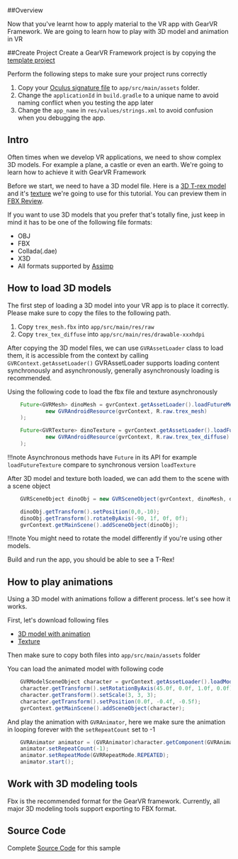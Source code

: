 ##Overview

Now that you've learnt how to apply material to the VR app with GearVR Framework. We are going to learn how to play with 3D model and animation in VR

##Create Project
Create a GearVR Framework project is by copying the [template project](https://github.com/nitosan/GearVRf-template) 

Perform the following steps to make sure your project runs correctly

1. Copy your [Oculus signature file](https://developer.oculus.com/osig/) to `app/src/main/assets` folder.
1. Change the `applicationId` in `build.gradle` to a unique name to avoid naming conflict when you testing the app later
1. Change the `app_name` in `res/values/strings.xml` to avoid confusion when you debugging the app.

## Intro

Often times when we develop VR applications, we need to show complex 3D models. For example a plane, a castle or even an earth. We're going to learn how to achieve it with GearVR Framework

Before we start, we need to have a 3D model file. Here is a [3D T-rex model](/images/trex_mesh.fbx) and it's [texture](/images/trex_tex_diffuse.pkm) we're going to use for this tutorial. You can preview them in [FBX Review](https://www.autodesk.com/products/fbx/fbx-review). 

If you want to use 3D models that you prefer that's totally fine, just keep in mind it has to be one of the following file formats:

* OBJ
* FBX
* Collada(.dae)
* X3D
* All formats supported by [Assimp](http://www.assimp.org/main_features_formats.html)



## How to load 3D models

The first step of loading a 3D model into your VR app is to place it correctly. Please make sure to copy the files to the following path.

1. Copy `trex_mesh.fbx` into `app/src/main/res/raw`
1. Copy `trex_tex_diffuse` into `app/src/main/res/drawable-xxxhdpi`

After copying the 3D model files, we can use `GVRAssetLoader` class to load them, it is accessible from the context by calling `GVRContext.getAssetLoader()` GVRAssetLoader supports loading content synchronously and asynchronously, generally asynchronously loading is recommended.

Using the following code to load the fbx file and texture asynchronously
```java
    Future<GVRMesh> dinoMesh = gvrContext.getAssetLoader().loadFutureMesh(
            new GVRAndroidResource(gvrContext, R.raw.trex_mesh)
    );

    Future<GVRTexture> dinoTexture = gvrContext.getAssetLoader().loadFutureTexture(
            new GVRAndroidResource(gvrContext, R.raw.trex_tex_diffuse)
    );
```

!!!note
    Asynchronous methods have `Future` in its API for example `loadFutureTexture` compare to synchronous version `loadTexture`

After 3D model and texture both loaded, we can add them to the scene with a scene object
```java
    GVRSceneObject dinoObj = new GVRSceneObject(gvrContext, dinoMesh, dinoTexture);

    dinoObj.getTransform().setPosition(0,0,-10);
    dinoObj.getTransform().rotateByAxis(-90, 1f, 0f, 0f);
    gvrContext.getMainScene().addSceneObject(dinoObj);

```

!!!note
    You might need to rotate the model differently if you're using other models.

Build and run the app, you should be able to see a T-Rex!

## How to play animations

Using a 3D model with animations follow a different process. let's see how it works. 

First, let's download following files

* [3D model with animation](/images/astro_boy.dae)
* [Texture](/images/astro_boy.jpg)

Then make sure to copy both files into `app/src/main/assets` folder

You can load the animated model with following code
```java
    GVRModelSceneObject character = gvrContext.getAssetLoader().loadModel("astro_boy.dae");
    character.getTransform().setRotationByAxis(45.0f, 0.0f, 1.0f, 0.0f);
    character.getTransform().setScale(3, 3, 3);
    character.getTransform().setPosition(0.0f, -0.4f, -0.5f);
    gvrContext.getMainScene().addSceneObject(character);
```

And play the animation with `GVRAnimator`, here we make sure the animation in looping forever with the `setRepeatCount` set to -1
```java
    GVRAnimator animator = (GVRAnimator)character.getComponent(GVRAnimator.getComponentType());
    animator.setRepeatCount(-1);
    animator.setRepeatMode(GVRRepeatMode.REPEATED);
    animator.start();
```

## Work with 3D modeling tools
Fbx is the recommended format for the GearVR framework. Currently, all major 3D modeling tools support exporting to FBX format.


## Source Code
Complete [Source Code](https://github.com/nitosan/GearVRf-Demos/tree/master/tutorials/tutorial_3_model_animation) for this sample

